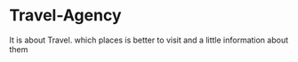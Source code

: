 # Travel-Agency
It is about Travel. which places is better to visit and a little information about them

